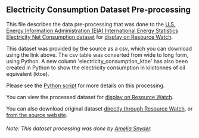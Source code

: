 ## Electricity Consumption Dataset Pre-processing
This file describes the data pre-processing that was done to the [U.S. Energy Information Administration (EIA) International Energy Statistics Electricity Net Consumption dataset](https://www.eia.gov/beta/international/data/browser/#/?pa=0000002&c=ruvvvvvfvtvnvv1vrvvvvfvvvvvvfvvvou20evvvvvvvvvvvvuvs&ct=0&tl_id=2-A&vs=INTL.2-2-AFG-BKWH.A&vo=0&v=H&start=1980&end=2016) for [display on Resource Watch](https://resourcewatch.org/data/explore/eef10736-8d8b-4ac9-a715-ef0653a83196).

This dataset was provided by the source as a csv, which you can download using the link above. The csv table was converted from wide to long form, using Python. A new column 'electricity_consumption_ktoe' has also been created in Python to show the electricity consumption in kilotonnes of oil equivalent (ktoe).

Please see the [Python script](https://github.com/resource-watch/data-pre-processing/blob/master/ene_034_electricity_consumption/ene_034_electricity_consumption_processing.py) for more details on this processing.

You can view the processed dataset for [display on Resource Watch](https://resourcewatch.org/data/explore/eef10736-8d8b-4ac9-a715-ef0653a83196).

You can also download original dataset [directly through Resource Watch](http://wri-public-data.s3.amazonaws.com/resourcewatch/ene_034_electricity_consumption.zip), or [from the source website](https://www.eia.gov/international/data/world/electricity/electricity-consumption?pd=2&p=0000002&u=0&f=A&v=mapbubble&a=-&i=none&vo=value&&t=C&g=00000000000000000000000000000000000000000000000001&l=249-ruvvvvvfvtvnvv1vrvvvvfvvvvvvfvvvou20evvvvvvvvvvvvvvs&s=315532800000&e=1514764800000
).

###### Note: This dataset processing was done by [Amelia Snyder](https://www.wri.org/profile/amelia-snyder).
